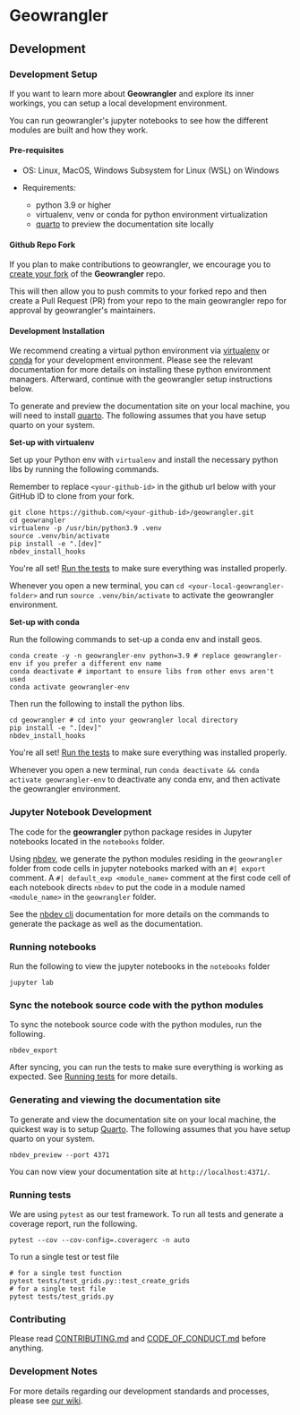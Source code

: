 # Geowrangler

## Development

### Development Setup

If you want to learn more about **Geowrangler** and explore its inner workings, you can setup a local development environment. 

You can run geowrangler's jupyter notebooks to see how the different modules are built and how they work. 


#### Pre-requisites

* OS: Linux, MacOS, Windows Subsystem for Linux (WSL) on Windows

* Requirements:
   - python 3.9 or higher
   - virtualenv, venv or conda for python environment virtualization
   - [quarto](https://quarto.org) to preview the documentation site locally
  
#### Github Repo Fork

If you plan to make contributions to geowrangler, we encourage you to
[create your fork](https://github.com/thinkingmachines/geowrangler/fork) of the **Geowrangler** repo. 

This will then allow you to push commits to your forked repo and 
then create a Pull Request (PR) from your repo to the main geowrangler 
repo for approval by geowrangler's maintainers.

#### Development Installation

We recommend creating a virtual python environment via [virtualenv](https://pypi.org/project/virtualenv/) or [conda](https://docs.conda.io/projects/conda/en/latest/user-guide/index.html) for your development environment. Please see the relevant documentation for more details on installing these python environment managers. Afterward, continue with the geowrangler setup instructions below.

To generate and preview the documentation site on your local machine, you will need to install [quarto](https://quarto.org). The following assumes that you have setup quarto on your system.


**Set-up with virtualenv**

Set up your Python env with `virtualenv` and install the necessary python libs by running the following commands.

Remember to replace `<your-github-id>` in the github url below with your GitHub ID to clone from your fork.

```
git clone https://github.com/<your-github-id>/geowrangler.git
cd geowrangler
virtualenv -p /usr/bin/python3.9 .venv
source .venv/bin/activate
pip install -e ".[dev]"
nbdev_install_hooks
```

You're all set! [Run the tests](#running-tests) to make sure everything was installed properly.

Whenever you open a new terminal, you can `cd <your-local-geowrangler-folder>`
and  run `source .venv/bin/activate` to activate the geowrangler environment.

**Set-up with conda**

Run the following commands to set-up a conda env and install geos.

```
conda create -y -n geowrangler-env python=3.9 # replace geowrangler-env if you prefer a different env name
conda deactivate # important to ensure libs from other envs aren't used
conda activate geowrangler-env
```

Then run the following to install the python libs.
```
cd geowrangler # cd into your geowrangler local directory
pip install -e ".[dev]"
nbdev_install_hooks

```

You're all set! [Run the tests](#running-tests) to make sure everything was installed properly.

Whenever you open a new terminal, run `conda deactivate && conda activate geowrangler-env` to deactivate any conda env, and then activate the geowrangler environment.

### Jupyter Notebook Development

The code for the **geowrangler** python package resides in Jupyter notebooks located in the `notebooks` folder.

Using [nbdev](https://nbdev.fast.ai), we generate the python modules residing in the `geowrangler` folder from code cells in jupyter notebooks marked with an `#| export` comment. A `#| default_exp <module_name>` comment at the first code cell of each notebook directs `nbdev` to put the code in a module named `<module_name>` in the `geowrangler` folder. 

See the [nbdev cli](https://nbdev.fast.ai/cli.html) documentation for more details on the commands to generate the package as well as the documentation.
### Running notebooks

Run the following to view the jupyter notebooks in the `notebooks` folder

```
jupyter lab
```

### Sync the notebook source code with the python modules

To sync the notebook source code with the python modules, run the following.
```
nbdev_export
```
After syncing, you can run the tests to make sure everything is working as expected. See [Running tests](#running-tests) for more details.


### Generating and viewing the documentation site

To generate and view the documentation site on your local machine, the quickest way is to setup [Quarto](https://quarto.org). The following assumes that you have setup quarto on your system.
```
nbdev_preview --port 4371
```

You can now view your documentation site at `http://localhost:4371/`.

### Running tests

We are using `pytest` as our test framework. To run all tests and generate a coverage report, run the following.

```
pytest --cov --cov-config=.coveragerc -n auto
```


To run a single test or test file

```shell
# for a single test function
pytest tests/test_grids.py::test_create_grids
# for a single test file
pytest tests/test_grids.py
```
### Contributing

Please read [CONTRIBUTING.md](https://github.com/thinkingmachines/geowrangler/blob/master/CONTRIBUTING.md) and [CODE_OF_CONDUCT.md](https://github.com/thinkingmachines/geowrangler/blob/master/CODE_OF_CONDUCT.md) before anything.

### Development Notes

For more details regarding our development standards and processes, please see [our wiki](https://github.com/thinkingmachines/geowrangler/wiki/DeveloperNotes).


